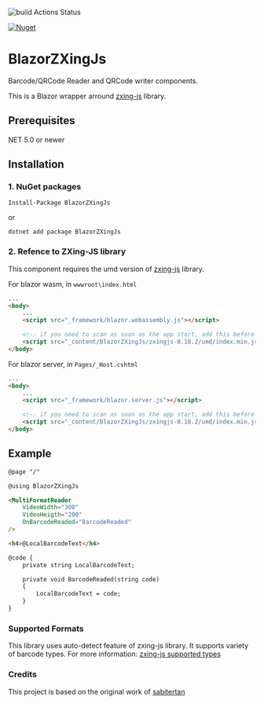 ![build Actions Status](https://github.com/kattunga/BlazorZXingJs/workflows/build/badge.svg)

[![Nuget](https://img.shields.io/nuget/v/BlazorZXingJs?style=flat-square)](https://www.nuget.org/packages/BlazorZXingJs/)

# BlazorZXingJs

Barcode/QRCode Reader and QRCode writer components.

This is a Blazor wrapper arround [zxing-js](https://github.com/zxing-js/library) library.

## Prerequisites

NET 5.0 or newer

## Installation

### 1. NuGet packages

```
Install-Package BlazorZXingJs
```

or

```
dotnet add package BlazorZXingJs
```

### 2. Refence to ZXing-JS library

This component requires the umd version of [zxing-js](https://github.com/zxing-js/library) library.

For blazor wasm, in `wwwroot\index.html`
```html
...
<body>
    ...
    <script src="_framework/blazor.webassembly.js"></script>

    <!-- if you need to scan as soon as the app start, add this before _framework/blazor.webassembly.js -->
    <script src="_content/BlazorZXingJs/zxingjs-0.18.2/umd/index.min.js"></script>
</body>
```

For blazor server, in `Pages/_Host.cshtml`
```html
...
<body>
    ...
    <script src="_framework/blazor.server.js"></script>    

    <!-- if you need to scan as soon as the app start, add this before _framework/blazor.server.js -->
    <script src="_content/BlazorZXingJs/zxingjs-0.18.2/umd/index.min.js"></script>
</body>
```

## Example


```html
@page "/"

@using BlazorZXingJs

<MultiFormatReader 
    VideoWidth="300"
    VideoHeigth="200"
    OnBarcodeReaded="BarcodeReaded"
/>

<h4>@LocalBarcodeText</h4>

@code {
    private string LocalBarcodeText;

    private void BarcodeReaded(string code)
    {
        LocalBarcodeText = code;
    }
}
```

### Supported Formats

This library uses auto-detect feature of zxing-js library. It supports variety of barcode types. For more information: [zxing-js supported types](https://github.com/zxing-js/library#supported-formats)

### Credits

This project is based on the original work of [sabitertan](https://github.com/sabitertan/BlazorBarcodeScanner)
